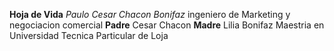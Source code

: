 **Hoja de Vida**
*Paulo Cesar Chacon Bonifaz*
ingeniero de Marketing y negociacion comercial
**Padre** Cesar Chacon
**Madre** Lilia Bonifaz
Maestria en Universidad Tecnica Particular de Loja
